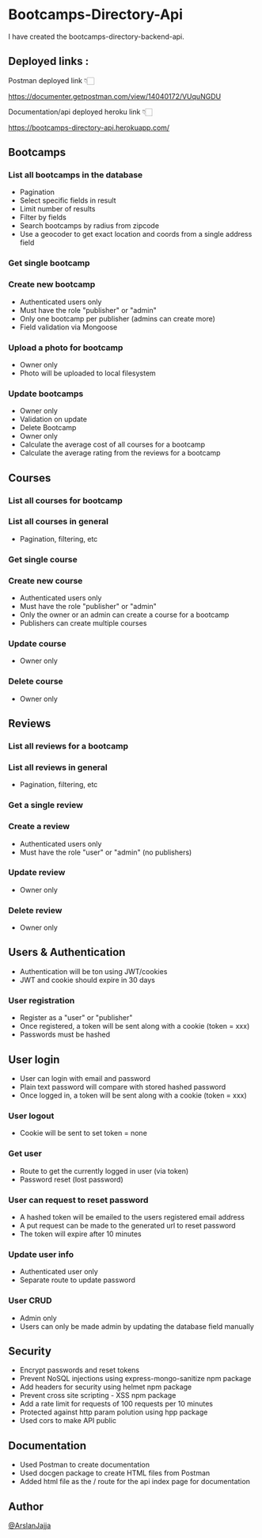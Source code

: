 # Bootcamps-Directory-Api

I have created the bootcamps-directory-backend-api.

## Deployed links :

Postman deployed link 👇🏻

https://documenter.getpostman.com/view/14040172/VUquNGDU

Documentation/api deployed heroku link 👇🏻

https://bootcamps-directory-api.herokuapp.com/

## Bootcamps

### List all bootcamps in the database

-   Pagination
-   Select specific fields in result
-   Limit number of results
-   Filter by fields
-   Search bootcamps by radius from zipcode
-   Use a geocoder to get exact location and coords from a single address field

### Get single bootcamp

### Create new bootcamp

-   Authenticated users only
-   Must have the role "publisher" or "admin"
-   Only one bootcamp per publisher (admins can create more)
-   Field validation via Mongoose

### Upload a photo for bootcamp

-   Owner only
-   Photo will be uploaded to local filesystem

### Update bootcamps

-   Owner only
-   Validation on update
-   Delete Bootcamp
-   Owner only
-   Calculate the average cost of all courses for a bootcamp
-   Calculate the average rating from the reviews for a bootcamp

## Courses

### List all courses for bootcamp

### List all courses in general

-   Pagination, filtering, etc

### Get single course

### Create new course

-   Authenticated users only
-   Must have the role "publisher" or "admin"
-   Only the owner or an admin can create a course for a bootcamp
-   Publishers can create multiple courses

### Update course

-   Owner only

### Delete course

-   Owner only

## Reviews

### List all reviews for a bootcamp

### List all reviews in general

-   Pagination, filtering, etc

### Get a single review

### Create a review

-   Authenticated users only
-   Must have the role "user" or "admin" (no publishers)

### Update review

-   Owner only

### Delete review

-   Owner only

## Users & Authentication

-   Authentication will be ton using JWT/cookies
-   JWT and cookie should expire in 30 days

### User registration

-   Register as a "user" or "publisher"
-   Once registered, a token will be sent along with a cookie (token = xxx)
-   Passwords must be hashed

## User login

-   User can login with email and password
-   Plain text password will compare with stored hashed password
-   Once logged in, a token will be sent along with a cookie (token = xxx)

### User logout

-   Cookie will be sent to set token = none

### Get user

-   Route to get the currently logged in user (via token)
-   Password reset (lost password)

### User can request to reset password

-   A hashed token will be emailed to the users registered email address
-   A put request can be made to the generated url to reset password
-   The token will expire after 10 minutes

### Update user info

-   Authenticated user only
-   Separate route to update password

### User CRUD

-   Admin only
-   Users can only be made admin by updating the database field manually

## Security

-   Encrypt passwords and reset tokens
-   Prevent NoSQL injections using express-mongo-sanitize npm package
-   Add headers for security using helmet npm package
-   Prevent cross site scripting - XSS npm package
-   Add a rate limit for requests of 100 requests per 10 minutes
-   Protected against http param polution using hpp package
-   Used cors to make API public

## Documentation

-   Used Postman to create documentation
-   Used docgen package to create HTML files from Postman
-   Added html file as the / route for the api index page for documentation

## Author

[@ArslanJajja](https://www.github.com/arslanjajja1)
